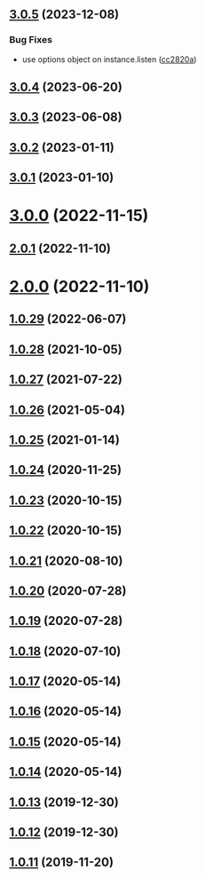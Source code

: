 ## [3.0.5](https://github.com/benMain/aws-serverless-fastify/compare/v3.0.4...v3.0.5) (2023-12-08)


### Bug Fixes

* use options object on instance.listen ([cc2820a](https://github.com/benMain/aws-serverless-fastify/commit/cc2820a))

## [3.0.4](https://github.com/benMain/aws-serverless-fastify/compare/v3.0.3...v3.0.4) (2023-06-20)

## [3.0.3](https://github.com/benMain/aws-serverless-fastify/compare/v3.0.2...v3.0.3) (2023-06-08)

## [3.0.2](https://github.com/benMain/aws-serverless-fastify/compare/v3.0.1...v3.0.2) (2023-01-11)

## [3.0.1](https://github.com/benMain/aws-serverless-fastify/compare/v3.0.0...v3.0.1) (2023-01-10)

# [3.0.0](https://github.com/benMain/aws-serverless-fastify/compare/v2.0.1...v3.0.0) (2022-11-15)

## [2.0.1](https://github.com/benMain/aws-serverless-fastify/compare/v2.0.0...v2.0.1) (2022-11-10)

# [2.0.0](https://github.com/benMain/aws-serverless-fastify/compare/v1.0.29...v2.0.0) (2022-11-10)

## [1.0.29](https://github.com/benMain/aws-serverless-fastify/compare/v1.0.28...v1.0.29) (2022-06-07)

## [1.0.28](https://github.com/benMain/aws-serverless-fastify/compare/v1.0.27...v1.0.28) (2021-10-05)

## [1.0.27](https://github.com/benMain/aws-serverless-fastify/compare/v1.0.26...v1.0.27) (2021-07-22)

## [1.0.26](https://github.com/benMain/aws-serverless-fastify/compare/v1.0.25...v1.0.26) (2021-05-04)

## [1.0.25](https://github.com/benMain/aws-serverless-fastify/compare/v1.0.24...v1.0.25) (2021-01-14)

## [1.0.24](https://github.com/benMain/aws-serverless-fastify/compare/v1.0.23...v1.0.24) (2020-11-25)

## [1.0.23](https://github.com/benMain/aws-serverless-fastify/compare/v1.0.22...v1.0.23) (2020-10-15)

## [1.0.22](https://github.com/benMain/aws-serverless-fastify/compare/v1.0.21...v1.0.22) (2020-10-15)

## [1.0.21](https://github.com/benMain/aws-serverless-fastify/compare/v1.0.20...v1.0.21) (2020-08-10)

## [1.0.20](https://github.com/benMain/aws-serverless-fastify/compare/v1.0.19...v1.0.20) (2020-07-28)

## [1.0.19](https://github.com/benMain/aws-serverless-fastify/compare/v1.0.18...v1.0.19) (2020-07-28)

## [1.0.18](https://github.com/benMain/aws-serverless-fastify/compare/v1.0.17...v1.0.18) (2020-07-10)

## [1.0.17](https://github.com/benMain/aws-serverless-fastify/compare/v1.0.16...v1.0.17) (2020-05-14)

## [1.0.16](https://github.com/benMain/aws-serverless-fastify/compare/v1.0.15...v1.0.16) (2020-05-14)

## [1.0.15](https://github.com/benMain/aws-serverless-fastify/compare/v1.0.14...v1.0.15) (2020-05-14)

## [1.0.14](https://github.com/benMain/aws-serverless-fastify/compare/v1.0.13...v1.0.14) (2020-05-14)

## [1.0.13](https://github.com/benMain/aws-serverless-fastify/compare/v1.0.12...v1.0.13) (2019-12-30)

## [1.0.12](https://github.com/benMain/aws-serverless-fastify/compare/v1.0.11...v1.0.12) (2019-12-30)

## [1.0.11](https://github.com/benMain/aws-serverless-fastify/compare/v1.0.10...v1.0.11) (2019-11-20)
